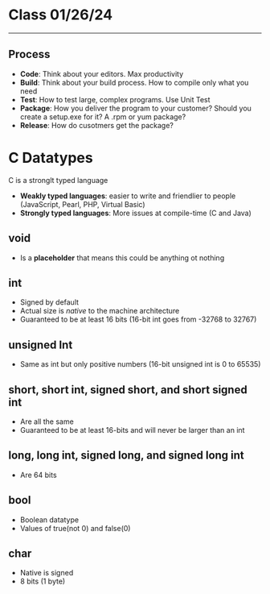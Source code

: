 # Class 01/26/24
---
## Process
* **Code**: Think about your editors. Max productivity
* **Build**: Think about your build process. How to compile only what you need
* **Test**: How to test large, complex programs. Use Unit Test
* **Package**: How you deliver the program to your customer? Should you create a setup.exe for it? A .rpm or yum package? 
* **Release**: How do cusotmers get the package?

# C Datatypes
C is a stronglt typed language

* **Weakly typed languages**: easier to write and friendlier to people (JavaScript, Pearl, PHP, Virtual Basic)
* **Strongly typed languages**: More issues at compile-time (C and Java)

## void
* Is a **placeholder** that means this could be anything ot nothing

## int
* Signed by default
* Actual size is *native* to the machine architecture
* Guaranteed to be at least 16 bits (16-bit int goes from -32768 to 32767)

## unsigned Int
* Same as int but only positive numbers (16-bit unsigned int is 0 to 65535)

## short, short int, signed short, and short signed int 
* Are all the same
* Guaranteed to be at least 16-bits and will never be larger than an int

## long, long int, signed long, and signed long int
* Are 64 bits

## bool
* Boolean datatype
* Values of true(not 0) and false(0)

## char
* Native is signed
* 8 bits (1 byte)



